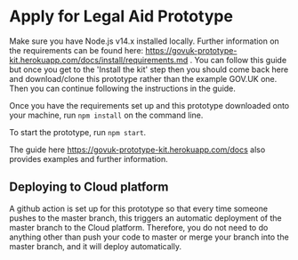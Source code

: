 # Apply for Legal Aid Prototype

Make sure you have Node.js v14.x installed locally. Further information on the requirements can be found here:
https://govuk-prototype-kit.herokuapp.com/docs/install/requirements.md . You can follow this guide but once you get to
the 'Install the kit' step then you should come back here and download/clone this prototype rather than the
example GOV.UK one. Then you can continue following the instructions in the guide.

Once you have the requirements set up and this prototype downloaded onto your machine, run `npm install` on the command line.

To start the prototype, run `npm start`.

The guide here https://govuk-prototype-kit.herokuapp.com/docs also provides examples and further information.

## Deploying to Cloud platform

A github action is set up for this prototype so that every time someone pushes to the master branch, this triggers an automatic deployment of the master branch to the Cloud platform. Therefore, you do not need to do anything other than push your
code to master or merge your branch into the master branch, and it will deploy automatically.
